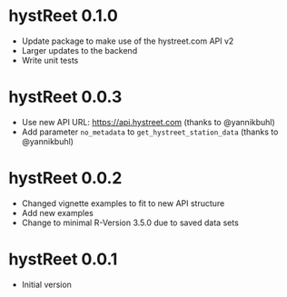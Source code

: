# hystReet 0.1.0

  * Update package to make use of the hystreet.com API v2
  * Larger updates to the backend
  * Write unit tests

# hystReet 0.0.3

  * Use new API URL: https://api.hystreet.com (thanks to @yannikbuhl)
  * Add parameter `no_metadata` to `get_hystreet_station_data` (thanks to @yannikbuhl)

# hystReet 0.0.2

  * Changed vignette examples to fit to new API structure
  * Add new examples
  * Change to minimal R-Version 3.5.0 due to saved data sets

# hystReet 0.0.1

  * Initial version
